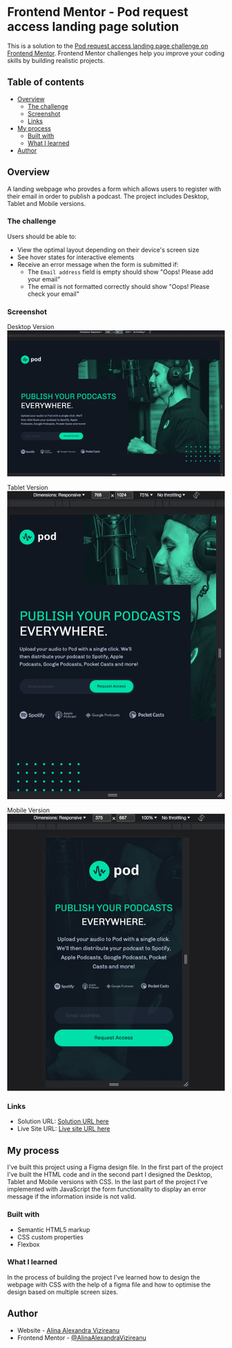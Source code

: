 # Frontend Mentor - Pod request access landing page solution

This is a solution to the [Pod request access landing page challenge on Frontend Mentor](https://www.frontendmentor.io/challenges/pod-request-access-landing-page-eyTmdkLSG). Frontend Mentor challenges help you improve your coding skills by building realistic projects.

## Table of contents

- [Overview](#overview)
  - [The challenge](#the-challenge)
  - [Screenshot](#screenshot)
  - [Links](#links)
- [My process](#my-process)
  - [Built with](#built-with)
  - [What I learned](#what-i-learned)
- [Author](#author)

## Overview

A landing webpage who provdes a form which allows users to register with their email in order to publish a podcast. The project includes Desktop, Tablet and Mobile versions.

### The challenge

Users should be able to:

- View the optimal layout depending on their device's screen size
- See hover states for interactive elements
- Receive an error message when the form is submitted if:
  - The `Email address` field is empty should show "Oops! Please add your email"
  - The email is not formatted correctly should show "Oops! Please check your email"

### Screenshot

Desktop Version
![Desktop version](./solution_screenshots/DesktopVersion.jpg)

Tablet Version
![Tablet version](./solution_screenshots/TabletVersion.jpg)

Mobile Version
![Mobile version](./solution_screenshots/MobileVersion.jpg)

### Links

- Solution URL: [Solution URL here](https://github.com/AlinaAlexandraVizireanu/pod-request-access-landing-page)
- Live Site URL: [Live site URL here](https://alinaalexandravizireanu.github.io/pod-request-access-landing-page/)

## My process

I've built this project using a Figma design file. In the first part of the project I've built the HTML code and in the second part I designed the Desktop, Tablet and Mobile versions with CSS. In the last part of the project I've implemented with JavaScript the form functionality to display an error message if the information inside is not valid.

### Built with

- Semantic HTML5 markup
- CSS custom properties
- Flexbox

### What I learned

In the process of building the project I've learned how to design the webpage with CSS with the help of a figma file and how to optimise the design based on multiple screen sizes.

## Author

- Website - [Alina Alexandra Vizireanu](https://alinaalexandravizireanu.github.io/pod-request-access-landing-page/)
- Frontend Mentor - [@AlinaAlexandraVizireanu](https://www.frontendmentor.io/profile/AlinaAlexandraVizireanu)
